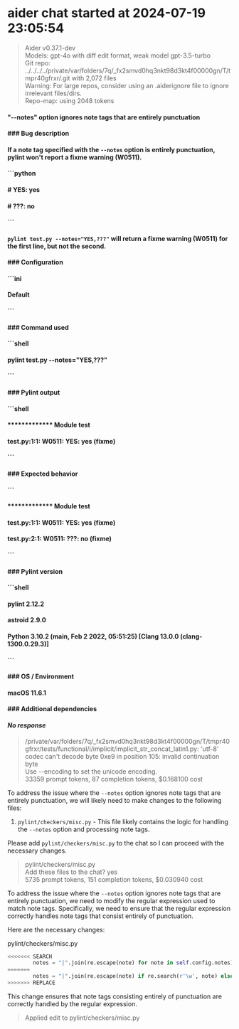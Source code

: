 
# aider chat started at 2024-07-19 23:05:54

> Aider v0.37.1-dev  
> Models: gpt-4o with diff edit format, weak model gpt-3.5-turbo  
> Git repo: ../../../../private/var/folders/7q/_fx2smvd0hq3nkt98d3kt4f00000gn/T/tmpr40gfrxr/.git with 2,072 files  
> Warning: For large repos, consider using an .aiderignore file to ignore irrelevant files/dirs.  
> Repo-map: using 2048 tokens  

#### "--notes" option ignores note tags that are entirely punctuation  
#### ### Bug description  
####   
#### If a note tag specified with the `--notes` option is entirely punctuation, pylint won't report a fixme warning (W0511).  
####   
#### ```python  
#### # YES: yes  
#### # ???: no  
#### ```  
####   
#### `pylint test.py --notes="YES,???"` will return a fixme warning (W0511) for the first line, but not the second.  
####   
#### ### Configuration  
####   
#### ```ini  
#### Default  
#### ```  
####   
####   
#### ### Command used  
####   
#### ```shell  
#### pylint test.py --notes="YES,???"  
#### ```  
####   
####   
#### ### Pylint output  
####   
#### ```shell  
#### ************* Module test  
#### test.py:1:1: W0511: YES: yes (fixme)  
#### ```  
####   
####   
#### ### Expected behavior  
####   
#### ```  
#### ************* Module test  
#### test.py:1:1: W0511: YES: yes (fixme)  
#### test.py:2:1: W0511: ???: no (fixme)  
#### ```  
####   
#### ### Pylint version  
####   
#### ```shell  
#### pylint 2.12.2  
#### astroid 2.9.0  
#### Python 3.10.2 (main, Feb  2 2022, 05:51:25) [Clang 13.0.0 (clang-1300.0.29.3)]  
#### ```  
####   
####   
#### ### OS / Environment  
####   
#### macOS 11.6.1  
####   
#### ### Additional dependencies  
####   
#### _No response_  
> /private/var/folders/7q/_fx2smvd0hq3nkt98d3kt4f00000gn/T/tmpr40gfrxr/tests/functional/i/implicit/implicit_str_concat_latin1.py: 'utf-8' codec can't decode byte 0xe9 in position 105: invalid continuation byte  
> Use --encoding to set the unicode encoding.  
> 33359 prompt tokens, 87 completion tokens, $0.168100 cost  

To address the issue where the `--notes` option ignores note tags that are entirely punctuation, we will likely need to make changes to the following files:

1. `pylint/checkers/misc.py` - This file likely contains the logic for handling the `--notes` option and processing note tags.

Please add `pylint/checkers/misc.py` to the chat so I can proceed with the necessary changes.

> pylint/checkers/misc.py  
> Add these files to the chat? yes  
> 5735 prompt tokens, 151 completion tokens, $0.030940 cost  

To address the issue where the `--notes` option ignores note tags that are entirely punctuation, we need to modify the regular expression used to match note tags. Specifically, we need to ensure that the regular expression correctly handles note tags that consist entirely of punctuation.

Here are the necessary changes:

pylint/checkers/misc.py
```python
<<<<<<< SEARCH
        notes = "|".join(re.escape(note) for note in self.config.notes)
=======
        notes = "|".join(re.escape(note) if re.search(r'\w', note) else re.escape(note) + r'\b' for note in self.config.notes)
>>>>>>> REPLACE
```

This change ensures that note tags consisting entirely of punctuation are correctly handled by the regular expression.

> Applied edit to pylint/checkers/misc.py  
